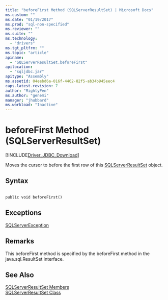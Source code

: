 ```yaml
---
title: "beforeFirst Method (SQLServerResultSet) | Microsoft Docs"
ms.custom: ""
ms.date: "01/19/2017"
ms.prod: "sql-non-specified"
ms.reviewer: ""
ms.suite: ""
ms.technology: 
  - "drivers"
ms.tgt_pltfrm: ""
ms.topic: "article"
apiname: 
  - "SQLServerResultSet.beforeFirst"
apilocation: 
  - "sqljdbc.jar"
apitype: "Assembly"
ms.assetid: 04eebd6a-016f-4462-82f5-ab34b945eec4
caps.latest.revision: 7
author: "MightyPen"
ms.author: "genemi"
manager: "jhubbard"
ms.workload: "Inactive"
---
```

# beforeFirst Method (SQLServerResultSet)
[!INCLUDE[Driver_JDBC_Download](../../../includes/driver_jdbc_download.md)]

  Moves the cursor to before the first row of this [SQLServerResultSet](../../../connect/jdbc/reference/sqlserverresultset-class.md) object.  
  
## Syntax  
  
```  
  
public void beforeFirst()  
```  
  
## Exceptions  
 [SQLServerException](../../../connect/jdbc/reference/sqlserverexception-class.md)  
  
## Remarks  
 This beforeFirst method is specified by the beforeFirst method in the java.sql.ResultSet interface.  
  
## See Also  
 [SQLServerResultSet Members](../../../connect/jdbc/reference/sqlserverresultset-members.md)   
 [SQLServerResultSet Class](../../../connect/jdbc/reference/sqlserverresultset-class.md)  
  
  
